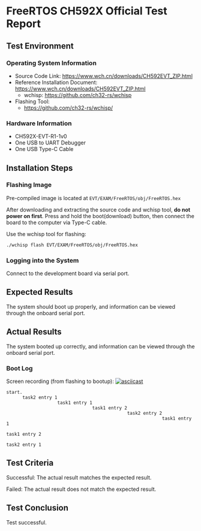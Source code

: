 # FreeRTOS CH592X Official  Test Report

## Test Environment

### Operating System Information

- Source Code Link: https://www.wch.cn/downloads/CH592EVT_ZIP.html
- Reference Installation Document: https://www.wch.cn/downloads/CH592EVT_ZIP.html
    - wchisp: https://github.com/ch32-rs/wchisp
- Flashing Tool:
    - https://github.com/ch32-rs/wchisp/

### Hardware Information

- CH592X-EVT-R1-1v0
- One USB to UART Debugger
- One USB Type-C Cable

## Installation Steps

### Flashing Image

Pre-compiled image is located at `EVT/EXAM/FreeRTOS/obj/FreeRTOS.hex`

After downloading and extracting the source code and wchisp tool, **do not power on first**. Press and hold the boot(download) button, then connect the board to the computer via Type-C cable.

Use the wchisp tool for flashing:
```bash
./wchisp flash EVT/EXAM/FreeRTOS/obj/FreeRTOS.hex

```

### Logging into the System

Connect to the development board via serial port.

## Expected Results

The system should boot up properly, and information can be viewed through the onboard serial port.

## Actual Results

The system booted up correctly, and information can be viewed through the onboard serial port.

### Boot Log

Screen recording (from flashing to bootup):
[![asciicast](https://asciinema.org/a/dQb48LYxe4BpWMlXeT0AcSBa6.svg)](https://asciinema.org/a/dQb48LYxe4BpWMlXeT0AcSBa6)

```log
start.
      task2 entry 1
                   task1 entry 1
                                task1 entry 2
                                             task2 entry 2
                                                          task1 entry 1
                                                                       task1 entry 2
                                                                                    task2 entry 1

```

## Test Criteria

Successful: The actual result matches the expected result.

Failed: The actual result does not match the expected result.

## Test Conclusion

Test successful.

